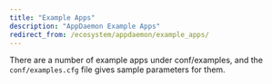 ```yaml
---
title: "Example Apps"
description: "AppDaemon Example Apps"
redirect_from: /ecosystem/appdaemon/example_apps/
---
```


There are a number of example apps under conf/examples, and the `conf/examples.cfg` file gives sample parameters for them.
